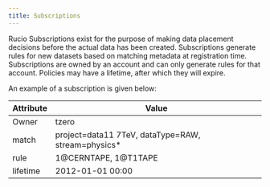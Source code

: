 ```yaml
---
title: Subscriptions
---
```


Rucio Subscriptions exist for the purpose of making data placement
decisions before the actual data has been created. Subscriptions
generate rules for new datasets based on matching metadata at
registration time. Subscriptions are owned by an account and can only
generate rules for that account. Policies may have a lifetime, after
which they will expire.

An example of a subscription is given below:

| Attribute | Value                                               |
|-----------|-----------------------------------------------------|
| Owner     | tzero                                               |
| match     | project=data11 7TeV, dataType=RAW, stream=physics\* |
| rule      | 1\@CERNTAPE, 1\@T1TAPE                              |
| lifetime  | 2012-01-01 00:00                                    |
